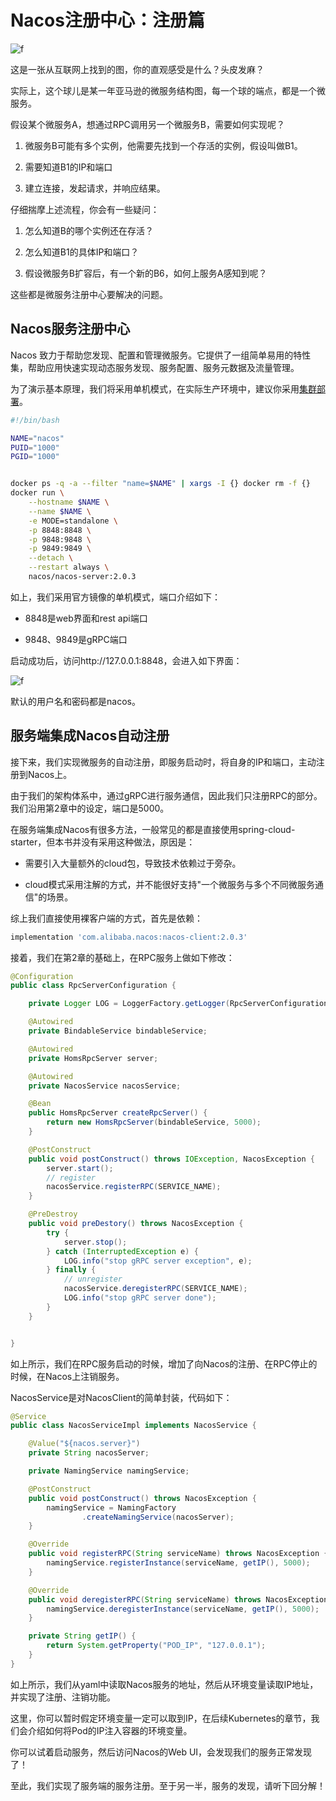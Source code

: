 # Nacos注册中心：注册篇

![f](https://image.xiaoxiaofeng.site/blog/2023/05/18/xxf-20230518102536.png?xxfjava)

这是一张从互联网上找到的图，你的直观感受是什么？头皮发麻？

实际上，这个球儿是某一年亚马逊的微服务结构图，每一个球的端点，都是一个微服务。

假设某个微服务A，想通过RPC调用另一个微服务B，需要如何实现呢？

1. 微服务B可能有多个实例，他需要先找到一个存活的实例，假设叫做B1。

2. 需要知道B1的IP和端口

3. 建立连接，发起请求，并响应结果。

仔细揣摩上述流程，你会有一些疑问：

1. 怎么知道B的哪个实例还在存活？

2. 怎么知道B1的具体IP和端口？

3. 假设微服务B扩容后，有一个新的B6，如何上服务A感知到呢？

这些都是微服务注册中心要解决的问题。

## Nacos服务注册中心

Nacos 致力于帮助您发现、配置和管理微服务。它提供了一组简单易用的特性集，帮助应用快速实现动态服务发现、服务配置、服务元数据及流量管理。

为了演示基本原理，我们将采用单机模式，在实际生产环境中，建议你采用[集群部署](https://nacos.io/zh-cn/docs/cluster-mode-quick-start.html)。

```bash
#!/bin/bash

NAME="nacos"
PUID="1000"
PGID="1000"


docker ps -q -a --filter "name=$NAME" | xargs -I {} docker rm -f {}
docker run \
    --hostname $NAME \
    --name $NAME \
    -e MODE=standalone \
    -p 8848:8848 \
    -p 9848:9848 \
    -p 9849:9849 \
    --detach \
    --restart always \
    nacos/nacos-server:2.0.3
```

如上，我们采用官方镜像的单机模式，端口介绍如下：

- 8848是web界面和rest api端口

- 9848、9849是gRPC端口

启动成功后，访问http://127.0.0.1:8848，会进入如下界面：

![f](https://image.xiaoxiaofeng.site/blog/2023/05/18/xxf-20230518102540.png?xxfjava)

默认的用户名和密码都是nacos。

## 服务端集成Nacos自动注册

接下来，我们实现微服务的自动注册，即服务启动时，将自身的IP和端口，主动注册到Nacos上。

由于我们的架构体系中，通过gRPC进行服务通信，因此我们只注册RPC的部分。我们沿用第2章中的设定，端口是5000。

在服务端集成Nacos有很多方法，一般常见的都是直接使用spring-cloud-starter，但本书并没有采用这种做法，原因是：

- 需要引入大量额外的cloud包，导致技术依赖过于旁杂。

- cloud模式采用注解的方式，并不能很好支持"一个微服务与多个不同微服务通信"的场景。

综上我们直接使用裸客户端的方式，首先是依赖：

```groovy
implementation 'com.alibaba.nacos:nacos-client:2.0.3'
```

接着，我们在第2章的基础上，在RPC服务上做如下修改：

```java
@Configuration
public class RpcServerConfiguration {

    private Logger LOG = LoggerFactory.getLogger(RpcServerConfiguration.class);

    @Autowired
    private BindableService bindableService;

    @Autowired
    private HomsRpcServer server;

    @Autowired
    private NacosService nacosService;

    @Bean
    public HomsRpcServer createRpcServer() {
        return new HomsRpcServer(bindableService, 5000);
    }

    @PostConstruct
    public void postConstruct() throws IOException, NacosException {
        server.start();
        // register
        nacosService.registerRPC(SERVICE_NAME);
    }

    @PreDestroy
    public void preDestory() throws NacosException {
        try {
            server.stop();
        } catch (InterruptedException e) {
            LOG.info("stop gRPC server exception", e);
        } finally {
            // unregister
            nacosService.deregisterRPC(SERVICE_NAME);
            LOG.info("stop gRPC server done");
        }
    }


}
```

如上所示，我们在RPC服务启动的时候，增加了向Nacos的注册、在RPC停止的时候，在Nacos上注销服务。

NacosService是对NacosClient的简单封装，代码如下：

```java
@Service
public class NacosServiceImpl implements NacosService {

    @Value("${nacos.server}")
    private String nacosServer;

    private NamingService namingService;

    @PostConstruct
    public void postConstruct() throws NacosException {
        namingService = NamingFactory
                .createNamingService(nacosServer);
    }

    @Override
    public void registerRPC(String serviceName) throws NacosException {
        namingService.registerInstance(serviceName, getIP(), 5000);
    }

    @Override
    public void deregisterRPC(String serviceName) throws NacosException {
        namingService.deregisterInstance(serviceName, getIP(), 5000);
    }

    private String getIP() {
        return System.getProperty("POD_IP", "127.0.0.1");
    }
}
```

如上所示，我们从yaml中读取Nacos服务的地址，然后从环境变量读取IP地址，并实现了注册、注销功能。

这里，你可以暂时假定环境变量一定可以取到IP，在后续Kubernetes的章节，我们会介绍如何将Pod的IP注入容器的环境变量。

你可以试着启动服务，然后访问Nacos的Web UI，会发现我们的服务正常发现了！

至此，我们实现了服务端的服务注册。至于另一半，服务的发现，请听下回分解！
